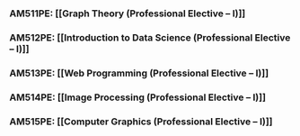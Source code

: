 ### AM511PE: [[Graph Theory (Professional Elective – I)]] 
### AM512PE: [[Introduction to Data Science (Professional Elective – I)]]
### AM513PE: [[Web Programming (Professional Elective – I)]]
### AM514PE: [[Image Processing (Professional Elective – I)]]
### AM515PE: [[Computer Graphics (Professional Elective – I)]]